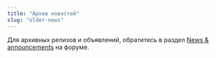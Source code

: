 ```yaml
---
title: "Архив новостей"
slug: "older-news"
---
```


Для архивных релизов и объявлений, обратитесь в раздел [News & announcements](https://forums.wz2100.net/viewforum.php?f=1) на форуме.
